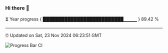 ### Hi there 👋

⏳ Year progress { ██████████████████████████▁▁▁▁ } 89.42 %

---

⏰ Updated on Sat, 23 Nov 2024 06:23:51 GMT

![Progress Bar CI](https://github.com/liununu/liununu/workflows/Progress%20Bar%20CI/badge.svg)
